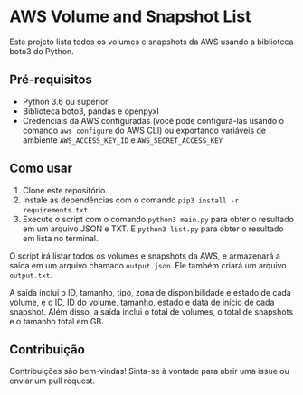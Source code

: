 # AWS Volume and Snapshot List

Este projeto lista todos os volumes e snapshots da AWS usando a biblioteca boto3 do Python.

## Pré-requisitos

- Python 3.6 ou superior
- Biblioteca boto3, pandas e openpyxl
- Credenciais da AWS configuradas (você pode configurá-las usando o comando `aws configure` do AWS CLI) ou exportando variáveis de ambiente `AWS_ACCESS_KEY_ID` e `AWS_SECRET_ACCESS_KEY`

## Como usar

1. Clone este repositório.
2. Instale as dependências com o comando `pip3 install -r requirements.txt`.
3. Execute o script com o comando `python3 main.py` para obter o resultado em um arquivo JSON e TXT. E  `python3 list.py` para obter o resultado em lista no terminal.

O script irá listar todos os volumes e snapshots da AWS, e armazenará a saída em um arquivo chamado `output.json`. Ele também criará um arquivo `output.txt`.

A saída inclui o ID, tamanho, tipo, zona de disponibilidade e estado de cada volume, e o ID, ID do volume, tamanho, estado e data de início de cada snapshot. Além disso, a saída inclui o total de volumes, o total de snapshots e o tamanho total em GB.

## Contribuição

Contribuições são bem-vindas! Sinta-se à vontade para abrir uma issue ou enviar um pull request.
